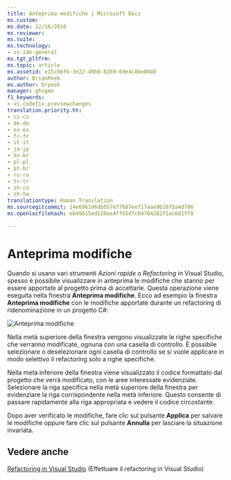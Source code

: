 ```yaml
---
title: Anteprima modifiche | Microsoft Docs
ms.custom: 
ms.date: 12/16/2016
ms.reviewer: 
ms.suite: 
ms.technology:
- vs-ide-general
ms.tgt_pltfrm: 
ms.topic: article
ms.assetid: e15c00f6-3e22-49b8-8269-69e4c8be8040
author: BrianPeek
ms.author: brpeek
manager: ghogen
f1_keywords:
- vs.codefix.previewchanges
translation.priority.ht:
- cs-cz
- de-de
- es-es
- fr-fr
- it-it
- ja-jp
- ko-kr
- pl-pl
- pt-br
- ru-ru
- tr-tr
- zh-cn
- zh-tw
translationtype: Human Translation
ms.sourcegitcommit: 14e6961d6db557e77687eef17aae9b16f5a4d706
ms.openlocfilehash: eb49815ed120ee4ff65dfc04764282f1ac6d1ff8

---
```


# <a name="preview-changes"></a>Anteprima modifiche

Quando si usano vari strumenti *Azioni rapide* o *Refactoring* in Visual Studio, spesso è possibile visualizzare in anteprima le modifiche che stanno per essere apportate al progetto prima di accettarle.  Questa operazione viene eseguita nella finestra **Anteprima modifiche**.  Ecco ad esempio la finestra **Anteprima modifiche** con le modifiche apportate durante un refactoring di ridenominazione in un progetto C#:

![Anteprima modifiche](~/docs/ide/media/previewchanges.png)

Nella metà superiore della finestra vengono visualizzate le righe specifiche che verranno modificate, ognuna con una casella di controllo.  È possibile selezionare o deselezionare ogni casella di controllo se si vuole applicare in modo selettivo il refactoring solo a righe specifiche.

Nella metà inferiore della finestra viene visualizzato il codice formattato dal progetto che verrà modificato, con le aree interessate evidenziate.  Selezionare la riga specifica nella metà superiore della finestra per evidenziare la riga corrispondente nella metà inferiore.  Questo consente di passare rapidamente alla riga appropriata e vedere il codice circostante.

Dopo aver verificato le modifiche, fare clic sul pulsante **Applica** per salvare le modifiche oppure fare clic sul pulsante **Annulla** per lasciare la situazione invariata.

## <a name="see-also"></a>Vedere anche  
[Refactoring in Visual Studio](../ide/refactoring-in-visual-studio.md) (Effettuare il refactoring in Visual Studio)



<!--HONumber=Feb17_HO4-->


